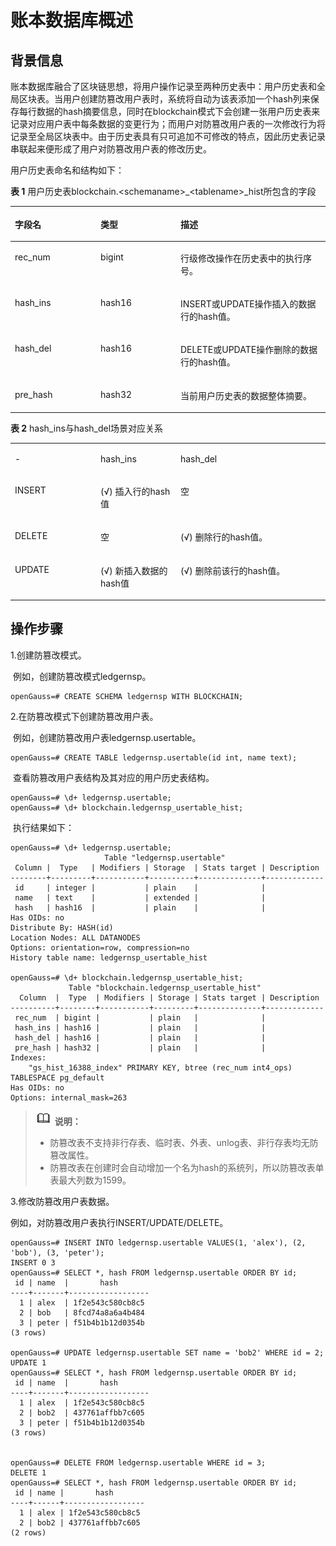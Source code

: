 # 账本数据库概述<a name="ZH-CN_TOPIC_0000001147207387"></a>

## 背景信息<a name="section129831239555"></a>

账本数据库融合了区块链思想，将用户操作记录至两种历史表中：用户历史表和全局区块表。当用户创建防篡改用户表时，系统将自动为该表添加一个hash列来保存每行数据的hash摘要信息，同时在blockchain模式下会创建一张用户历史表来记录对应用户表中每条数据的变更行为；而用户对防篡改用户表的一次修改行为将记录至全局区块表中。由于历史表具有只可追加不可修改的特点，因此历史表记录串联起来便形成了用户对防篡改用户表的修改历史。

用户历史表命名和结构如下：

**表 1**  用户历史表blockchain.<schemaname\>\_<tablename\>\_hist所包含的字段

<a name="zh-cn_topic_0059778793_t611ff04302e6463c8850c39d3e1d78fb"></a>
<table><thead align="left"><tr id="zh-cn_topic_0059778793_r8d98f172fcb143a4b42b10577220d355"><th class="cellrowborder" valign="top" width="27.200000000000003%" id="mcps1.2.4.1.1"><p id="zh-cn_topic_0059778793_a193720958fde4c19bc65993675dfa1a9"><a name="zh-cn_topic_0059778793_a193720958fde4c19bc65993675dfa1a9"></a><a name="zh-cn_topic_0059778793_a193720958fde4c19bc65993675dfa1a9"></a>字段名</p>
</th>
<th class="cellrowborder" valign="top" width="25.369999999999997%" id="mcps1.2.4.1.2"><p id="zh-cn_topic_0059778793_af5d2e50e4bb64af6a29f7a3fdb06d45f"><a name="zh-cn_topic_0059778793_af5d2e50e4bb64af6a29f7a3fdb06d45f"></a><a name="zh-cn_topic_0059778793_af5d2e50e4bb64af6a29f7a3fdb06d45f"></a>类型</p>
</th>
<th class="cellrowborder" valign="top" width="47.43%" id="mcps1.2.4.1.3"><p id="zh-cn_topic_0059778793_a0b6844c422b4492ebbafb18967b858ac"><a name="zh-cn_topic_0059778793_a0b6844c422b4492ebbafb18967b858ac"></a><a name="zh-cn_topic_0059778793_a0b6844c422b4492ebbafb18967b858ac"></a>描述</p>
</th>
</tr>
</thead>
<tbody><tr id="zh-cn_topic_0059778793_r2604828d09ad4f47ab4f2c1801948ebd"><td class="cellrowborder" valign="top" width="27.200000000000003%" headers="mcps1.2.4.1.1 "><p id="p76412036838"><a name="p76412036838"></a><a name="p76412036838"></a>rec_num</p>
</td>
<td class="cellrowborder" valign="top" width="25.369999999999997%" headers="mcps1.2.4.1.2 "><p id="zh-cn_topic_0059778793_acf56af2e70564f0aad2b714c6ab657f4"><a name="zh-cn_topic_0059778793_acf56af2e70564f0aad2b714c6ab657f4"></a><a name="zh-cn_topic_0059778793_acf56af2e70564f0aad2b714c6ab657f4"></a>bigint</p>
</td>
<td class="cellrowborder" valign="top" width="47.43%" headers="mcps1.2.4.1.3 "><p id="zh-cn_topic_0059778793_adaa9609514694908b74629047cbb90be"><a name="zh-cn_topic_0059778793_adaa9609514694908b74629047cbb90be"></a><a name="zh-cn_topic_0059778793_adaa9609514694908b74629047cbb90be"></a>行级修改操作在历史表中的执行序号。</p>
</td>
</tr>
<tr id="row188802051532"><td class="cellrowborder" valign="top" width="27.200000000000003%" headers="mcps1.2.4.1.1 "><p id="p488010511231"><a name="p488010511231"></a><a name="p488010511231"></a>hash_ins</p>
</td>
<td class="cellrowborder" valign="top" width="25.369999999999997%" headers="mcps1.2.4.1.2 "><p id="p9880175111311"><a name="p9880175111311"></a><a name="p9880175111311"></a>hash16</p>
</td>
<td class="cellrowborder" valign="top" width="47.43%" headers="mcps1.2.4.1.3 "><p id="p68801451338"><a name="p68801451338"></a><a name="p68801451338"></a>INSERT或UPDATE操作插入的数据行的hash值。</p>
</td>
</tr>
<tr id="row20374949435"><td class="cellrowborder" valign="top" width="27.200000000000003%" headers="mcps1.2.4.1.1 "><p id="p15375174920315"><a name="p15375174920315"></a><a name="p15375174920315"></a>hash_del</p>
</td>
<td class="cellrowborder" valign="top" width="25.369999999999997%" headers="mcps1.2.4.1.2 "><p id="p637544915318"><a name="p637544915318"></a><a name="p637544915318"></a>hash16</p>
</td>
<td class="cellrowborder" valign="top" width="47.43%" headers="mcps1.2.4.1.3 "><p id="p1037514918315"><a name="p1037514918315"></a><a name="p1037514918315"></a>DELETE或UPDATE操作删除的数据行的hash值。</p>
</td>
</tr>
<tr id="row1749114716320"><td class="cellrowborder" valign="top" width="27.200000000000003%" headers="mcps1.2.4.1.1 "><p id="p104911471314"><a name="p104911471314"></a><a name="p104911471314"></a>pre_hash</p>
</td>
<td class="cellrowborder" valign="top" width="25.369999999999997%" headers="mcps1.2.4.1.2 "><p id="p5491194713312"><a name="p5491194713312"></a><a name="p5491194713312"></a>hash32</p>
</td>
<td class="cellrowborder" valign="top" width="47.43%" headers="mcps1.2.4.1.3 "><p id="p84911047933"><a name="p84911047933"></a><a name="p84911047933"></a>当前用户历史表的数据整体摘要。</p>
</td>
</tr>
</tbody>
</table>

**表 2**  hash\_ins与hash\_del场景对应关系

<a name="table1712691518810"></a>
<table><tbody><tr id="row412716150813"><td class="cellrowborder" valign="top" width="27.200000000000003%"><p id="p412711151286"><a name="p412711151286"></a><a name="p412711151286"></a>-</p>
</td>
<td class="cellrowborder" valign="top" width="25.369999999999997%"><p id="p0127515787"><a name="p0127515787"></a><a name="p0127515787"></a>hash_ins</p>
</td>
<td class="cellrowborder" valign="top" width="47.43%"><p id="p1712719151286"><a name="p1712719151286"></a><a name="p1712719151286"></a>hash_del</p>
</td>
</tr>
<tr id="row1012717158818"><td class="cellrowborder" valign="top" width="27.200000000000003%"><p id="p11277152819"><a name="p11277152819"></a><a name="p11277152819"></a>INSERT</p>
</td>
<td class="cellrowborder" valign="top" width="25.369999999999997%"><p id="p1012771512819"><a name="p1012771512819"></a><a name="p1012771512819"></a>(√)  插入行的hash值</p>
</td>
<td class="cellrowborder" valign="top" width="47.43%"><p id="p1312720151784"><a name="p1312720151784"></a><a name="p1312720151784"></a>空</p>
</td>
</tr>
<tr id="row1112751515817"><td class="cellrowborder" valign="top" width="27.200000000000003%"><p id="p212731515814"><a name="p212731515814"></a><a name="p212731515814"></a>DELETE</p>
</td>
<td class="cellrowborder" valign="top" width="25.369999999999997%"><p id="p1512712151582"><a name="p1512712151582"></a><a name="p1512712151582"></a>空</p>
</td>
<td class="cellrowborder" valign="top" width="47.43%"><p id="p997614511292"><a name="p997614511292"></a><a name="p997614511292"></a>(√)  删除行的hash值。</p>
</td>
</tr>
<tr id="row6127141510814"><td class="cellrowborder" valign="top" width="27.200000000000003%"><p id="p41278157811"><a name="p41278157811"></a><a name="p41278157811"></a>UPDATE</p>
</td>
<td class="cellrowborder" valign="top" width="25.369999999999997%"><p id="p176821056192"><a name="p176821056192"></a><a name="p176821056192"></a>(√)  新插入数据的hash值</p>
</td>
<td class="cellrowborder" valign="top" width="47.43%"><p id="p254616587913"><a name="p254616587913"></a><a name="p254616587913"></a>(√)  删除前该行的hash值。</p>
</td>
</tr>
</tbody>
</table>

## 操作步骤<a name="section1993385411913"></a>

1.创建防篡改模式。

​	例如，创建防篡改模式ledgernsp。

```
openGauss=# CREATE SCHEMA ledgernsp WITH BLOCKCHAIN;
```


2.在防篡改模式下创建防篡改用户表。

​	例如，创建防篡改用户表ledgernsp.usertable。

```
openGauss=# CREATE TABLE ledgernsp.usertable(id int, name text);
```

​	查看防篡改用户表结构及其对应的用户历史表结构。

```
openGauss=# \d+ ledgernsp.usertable;
openGauss=# \d+ blockchain.ledgernsp_usertable_hist;
```

​	执行结果如下：

```
openGauss=# \d+ ledgernsp.usertable;
                     Table "ledgernsp.usertable"
 Column |  Type   | Modifiers | Storage  | Stats target | Description
--------+---------+-----------+----------+--------------+-------------
 id     | integer |           | plain    |              |
 name   | text    |           | extended |              |
 hash   | hash16  |           | plain    |              |
Has OIDs: no
Distribute By: HASH(id)
Location Nodes: ALL DATANODES
Options: orientation=row, compression=no
History table name: ledgernsp_usertable_hist

openGauss=# \d+ blockchain.ledgernsp_usertable_hist;
             Table "blockchain.ledgernsp_usertable_hist"
  Column  |  Type  | Modifiers | Storage | Stats target | Description
----------+--------+-----------+---------+--------------+-------------
 rec_num  | bigint |           | plain   |              |
 hash_ins | hash16 |           | plain   |              |
 hash_del | hash16 |           | plain   |              |
 pre_hash | hash32 |           | plain   |              |
Indexes:
    "gs_hist_16388_index" PRIMARY KEY, btree (rec_num int4_ops) TABLESPACE pg_default
Has OIDs: no
Options: internal_mask=263
```

>![](public_sys-resources/icon-note.gif) **说明：** 
>
>+ 防篡改表不支持非行存表、临时表、外表、unlog表、非行存表均无防篡改属性。
>+ 防篡改表在创建时会自动增加一个名为hash的系统列，所以防篡改表单表最大列数为1599。

3.修改防篡改用户表数据。

例如，对防篡改用户表执行INSERT/UPDATE/DELETE。

```
openGauss=# INSERT INTO ledgernsp.usertable VALUES(1, 'alex'), (2, 'bob'), (3, 'peter');
INSERT 0 3
openGauss=# SELECT *, hash FROM ledgernsp.usertable ORDER BY id;
 id | name  |       hash
----+-------+------------------
  1 | alex  | 1f2e543c580cb8c5
  2 | bob   | 8fcd74a8a6a4b484
  3 | peter | f51b4b1b12d0354b
(3 rows)

openGauss=# UPDATE ledgernsp.usertable SET name = 'bob2' WHERE id = 2;
UPDATE 1
openGauss=# SELECT *, hash FROM ledgernsp.usertable ORDER BY id;
 id | name  |       hash
----+-------+------------------
  1 | alex  | 1f2e543c580cb8c5
  2 | bob2  | 437761affbb7c605
  3 | peter | f51b4b1b12d0354b
(3 rows)


openGauss=# DELETE FROM ledgernsp.usertable WHERE id = 3;
DELETE 1
openGauss=# SELECT *, hash FROM ledgernsp.usertable ORDER BY id;
 id | name |       hash
----+------+------------------
  1 | alex | 1f2e543c580cb8c5
  2 | bob2 | 437761affbb7c605
(2 rows)
```

